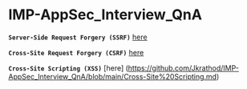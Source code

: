 # IMP-AppSec_Interview_QnA

**`Server-Side Request Forgery (SSRF)`** [here](https://github.com/Jkrathod/IMP-AppSec_Interview_QnA/blob/main/Side%20Request%20Forgery.md)

**`Cross-Site Request Forgery (CSRF)`** [here](https://github.com/Jkrathod/IMP-AppSec_Interview_QnA/blob/main/Cross-Site%20Request%20Forgery.md)

**`Cross-Site Scripting (XSS)`** [here] (https://github.com/Jkrathod/IMP-AppSec_Interview_QnA/blob/main/Cross-Site%20Scripting.md)
